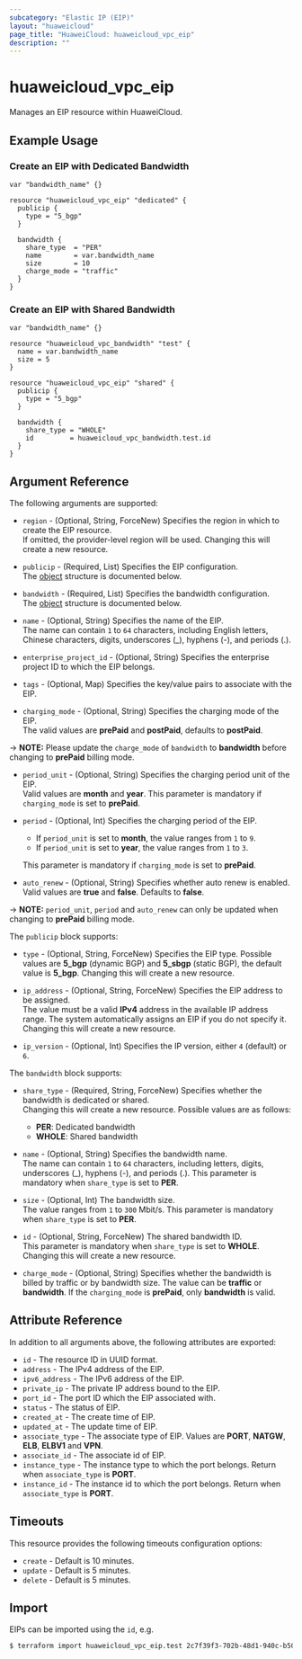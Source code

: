 ```yaml
---
subcategory: "Elastic IP (EIP)"
layout: "huaweicloud"
page_title: "HuaweiCloud: huaweicloud_vpc_eip"
description: ""
---
```


# huaweicloud_vpc_eip

Manages an EIP resource within HuaweiCloud.

## Example Usage

### Create an EIP with Dedicated Bandwidth

```hcl
var "bandwidth_name" {}

resource "huaweicloud_vpc_eip" "dedicated" {
  publicip {
    type = "5_bgp"
  }

  bandwidth {
    share_type  = "PER"
    name        = var.bandwidth_name
    size        = 10
    charge_mode = "traffic"
  }
}
```

### Create an EIP with Shared Bandwidth

```hcl
var "bandwidth_name" {}

resource "huaweicloud_vpc_bandwidth" "test" {
  name = var.bandwidth_name
  size = 5
}

resource "huaweicloud_vpc_eip" "shared" {
  publicip {
    type = "5_bgp"
  }

  bandwidth {
    share_type = "WHOLE"
    id         = huaweicloud_vpc_bandwidth.test.id
  }
}
```

## Argument Reference

The following arguments are supported:

* `region` - (Optional, String, ForceNew) Specifies the region in which to create the EIP resource.  
  If omitted, the provider-level region will be used. Changing this will create a new resource.

* `publicip` - (Required, List) Specifies the EIP configuration.  
  The [object](#vpc_eip_publicip) structure is documented below.

* `bandwidth` - (Required, List) Specifies the bandwidth configuration.  
  The [object](#vpc_eip_bandwidth) structure is documented below.

* `name` - (Optional, String) Specifies the name of the EIP.  
  The name can contain `1` to `64` characters, including English letters, Chinese characters, digits, underscores (_),
  hyphens (-), and periods (.).

* `enterprise_project_id` - (Optional, String) Specifies the enterprise project ID to which the EIP belongs.

* `tags` - (Optional, Map) Specifies the key/value pairs to associate with the EIP.

* `charging_mode` - (Optional, String) Specifies the charging mode of the EIP.  
  The valid values are **prePaid** and **postPaid**, defaults to **postPaid**.

-> **NOTE:** Please update the `charge_mode` of `bandwidth` to **bandwidth** before changing to **prePaid** billing mode.

* `period_unit` - (Optional, String) Specifies the charging period unit of the EIP.  
  Valid values are **month** and **year**. This parameter is mandatory if `charging_mode` is set to **prePaid**.

* `period` - (Optional, Int) Specifies the charging period of the EIP.
  + If `period_unit` is set to **month**, the value ranges from `1` to `9`.
  + If `period_unit` is set to **year**, the value ranges from `1` to `3`.

  This parameter is mandatory if `charging_mode` is set to **prePaid**.

* `auto_renew` - (Optional, String) Specifies whether auto renew is enabled.  
  Valid values are **true** and **false**. Defaults to **false**.

-> **NOTE:** `period_unit`, `period` and `auto_renew` can only be updated when changing to **prePaid** billing mode.

<a name="vpc_eip_publicip"></a>
The `publicip` block supports:

* `type` - (Optional, String, ForceNew) Specifies the EIP type. Possible values are **5_bgp** (dynamic BGP)
  and **5_sbgp** (static BGP), the default value is **5_bgp**. Changing this will create a new resource.

* `ip_address` - (Optional, String, ForceNew) Specifies the EIP address to be assigned.  
  The value must be a valid **IPv4** address in the available IP address range.
  The system automatically assigns an EIP if you do not specify it. Changing this will create a new resource.

* `ip_version` - (Optional, Int) Specifies the IP version, either `4` (default) or `6`.

<a name="vpc_eip_bandwidth"></a>
The `bandwidth` block supports:

* `share_type` - (Required, String, ForceNew) Specifies whether the bandwidth is dedicated or shared.  
  Changing this will create a new resource. Possible values are as follows:
  + **PER**: Dedicated bandwidth
  + **WHOLE**: Shared bandwidth

* `name` - (Optional, String) Specifies the bandwidth name.  
  The name can contain `1` to `64` characters, including letters, digits, underscores (_), hyphens (-), and periods (.).
  This parameter is mandatory when `share_type` is set to **PER**.

* `size` - (Optional, Int) The bandwidth size.  
  The value ranges from `1` to `300` Mbit/s. This parameter is mandatory when `share_type` is set to **PER**.

* `id` - (Optional, String, ForceNew) The shared bandwidth ID.  
  This parameter is mandatory when `share_type` is set to **WHOLE**. Changing this will create a new resource.

* `charge_mode` - (Optional, String) Specifies whether the bandwidth is billed by traffic or by bandwidth
  size. The value can be **traffic** or **bandwidth**. If the `charging_mode` is **prePaid**, only **bandwidth** is valid.

## Attribute Reference

In addition to all arguments above, the following attributes are exported:

* `id` - The resource ID in UUID format.
* `address` - The IPv4 address of the EIP.
* `ipv6_address` - The IPv6 address of the EIP.
* `private_ip` - The private IP address bound to the EIP.
* `port_id` - The port ID which the EIP associated with.
* `status` - The status of EIP.
* `created_at` - The create time of EIP.
* `updated_at` - The update time of EIP.
* `associate_type` - The associate type of EIP. Values are **PORT**, **NATGW**, **ELB**, **ELBV1** and **VPN**.
* `associate_id` - The associate id of EIP.
* `instance_type` - The instance type to which the port belongs. Return when `associate_type` is **PORT**.
* `instance_id` - The instance id to which the port belongs. Return when `associate_type` is **PORT**.

## Timeouts

This resource provides the following timeouts configuration options:

* `create` - Default is 10 minutes.
* `update` - Default is 5 minutes.
* `delete` - Default is 5 minutes.

## Import

EIPs can be imported using the `id`, e.g.

```bash
$ terraform import huaweicloud_vpc_eip.test 2c7f39f3-702b-48d1-940c-b50384177ee1
```
